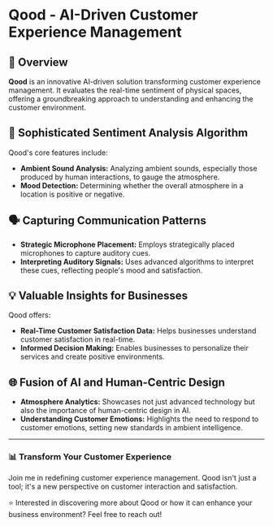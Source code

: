 # Qood - AI-Driven Customer Experience Management

## 🚀 Overview
**Qood** is an innovative AI-driven solution transforming customer experience management. It evaluates the real-time sentiment of physical spaces, offering a groundbreaking approach to understanding and enhancing the customer environment.

## 🤖 Sophisticated Sentiment Analysis Algorithm

Qood's core features include:
- **Ambient Sound Analysis:** Analyzing ambient sounds, especially those produced by human interactions, to gauge the atmosphere.
- **Mood Detection:** Determining whether the overall atmosphere in a location is positive or negative.

## 🗣️ Capturing Communication Patterns

- **Strategic Microphone Placement:** Employs strategically placed microphones to capture auditory cues.
- **Interpreting Auditory Signals:** Uses advanced algorithms to interpret these cues, reflecting people's mood and satisfaction.

## 💡 Valuable Insights for Businesses

Qood offers:
- **Real-Time Customer Satisfaction Data:** Helps businesses understand customer satisfaction in real-time.
- **Informed Decision Making:** Enables businesses to personalize their services and create positive environments.

## 🌐 Fusion of AI and Human-Centric Design

- **Atmosphere Analytics:** Showcases not just advanced technology but also the importance of human-centric design in AI.
- **Understanding Customer Emotions:** Highlights the need to respond to customer emotions, setting new standards in ambient intelligence.

---

### 📊 Transform Your Customer Experience
Join me in redefining customer experience management. Qood isn't just a tool; it's a new perspective on customer interaction and satisfaction.

⭐ Interested in discovering more about Qood or how it can enhance your business environment? Feel free to reach out!

